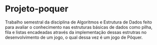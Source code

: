 # Projeto-poquer
 Trabalho semestral da disciplina de Algoritmos e Estrutura de Dados feito para avaliar o conhecimento nas estruturas básicas de dados como pilha, fila e listas encadeadas através da implementação dessas estrutras no desenvolvimento de um jogo, o qual dessa vez é um jogo de Pôquer. 
